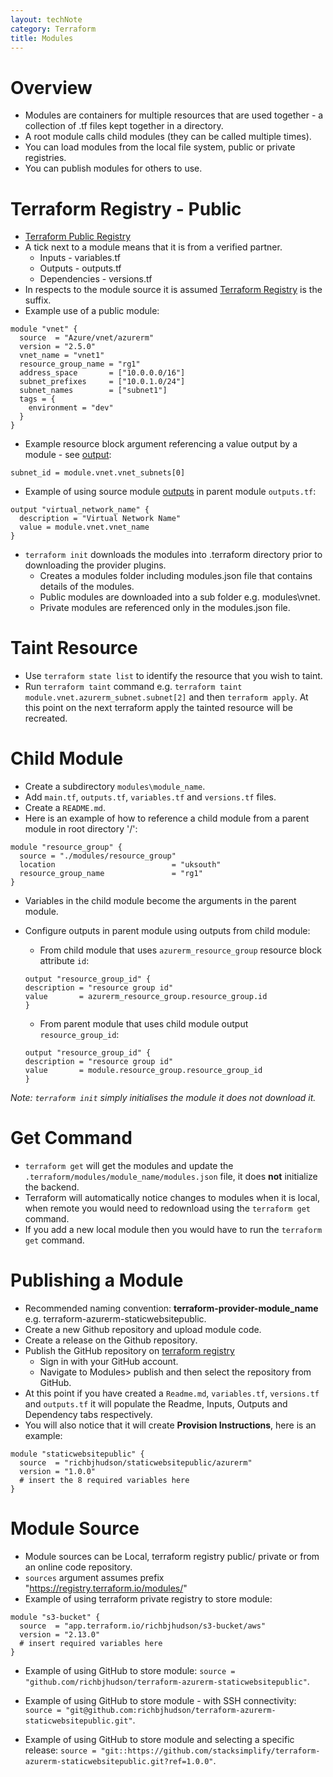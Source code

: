 ```yaml
---
layout: techNote
category: Terraform
title: Modules
---
```

# Overview

- Modules are containers for multiple resources that are used together - a collection of .tf files kept together in a directory.
- A root module calls child modules (they can be called multiple times).
- You can load modules from the local file system, public or private registries.
- You can publish modules for others to use.

# Terraform Registry - Public

- [Terraform Public Registry](https://registry.terraform.io/browse/modules?provider=azurerm)
- A tick next to a module means that it is from a verified partner.
    - Inputs - variables.tf
    - Outputs - outputs.tf
    - Dependencies - versions.tf
- In respects to the module source it is assumed [Terraform Registry](https://registry.terraform.io/) is the suffix.
- Example use of a public module:

```
module "vnet" {
  source  = "Azure/vnet/azurerm"
  version = "2.5.0" 
  vnet_name = "vnet1"
  resource_group_name = "rg1"
  address_space       = ["10.0.0.0/16"]
  subnet_prefixes     = ["10.0.1.0/24"]
  subnet_names        = ["subnet1"]
  tags = {
    environment = "dev"
  } 
}
```

- Example resource block argument referencing a value output by a module - see [output](https://registry.terraform.io/modules/Azure/vnet/azurerm/latest?tab=outputs):

```
subnet_id = module.vnet.vnet_subnets[0]
```

- Example of using source module [outputs](https://registry.terraform.io/modules/Azure/vnet/azurerm/latest?tab=outputs) in parent module `outputs.tf`:

```
output "virtual_network_name" {
  description = "Virtual Network Name"
  value = module.vnet.vnet_name
}
```

- `terraform init` downloads the modules into .terraform directory prior to downloading the provider plugins.
    - Creates a modules folder including modules.json file that contains details of the modules. 
    - Public modules are downloaded into a sub folder e.g. modules\vnet.
    - Private modules are referenced only in the modules.json file.

# Taint Resource

- Use `terraform state list` to identify the resource that you wish to taint.
- Run `terraform taint` command e.g. `terraform taint module.vnet.azurerm_subnet.subnet[2]` and then `terraform apply`. At this point on the next terraform apply the tainted resource will be recreated.

# Child Module

- Create a subdirectory `modules\module_name`.
- Add `main.tf`, `outputs.tf`, `variables.tf` and `versions.tf` files.
- Create a `README.md`.
- Here is an example of how to reference a child module from a parent module in root directory '/':

```
module "resource_group" {
  source = "./modules/resource_group"
  location                          = "uksouth"
  resource_group_name               = "rg1" 
}
```

- Variables in the child module become the arguments in the parent module.
- Configure outputs in parent module using outputs from child module:
  - From child module that uses `azurerm_resource_group` resource block attribute `id`:
  ```
  output "resource_group_id" {
  description = "resource group id"
  value       = azurerm_resource_group.resource_group.id
  }
  ```

  - From parent module that uses child module output `resource_group_id`:   
  ```
  output "resource_group_id" {
  description = "resource group id"
  value       = module.resource_group.resource_group_id
  }
  ```
*Note: `terraform init` simply initialises the module it does not download it.*

# Get Command

- `terraform get` will get the modules and update the `.terraform/modules/module_name/modules.json` file, it does **not** initialize the backend.
- Terraform will automatically notice changes to modules when it is local, when remote you would need to redownload using the `terraform get` command.
- If you add a new local module then you would have to run the `terraform get` command.

# Publishing a Module

- Recommended naming convention: **terraform-provider-module_name** e.g. terraform-azurerm-staticwebsitepublic.
- Create a new Github repository and upload module code.
- Create a release on the Github repository.
- Publish the GitHub repository on [terraform registry](https://registry.terraform.io)
  - Sign in with your GitHub account.
  - Navigate to Modules> publish and then select the repository from GitHub.
- At this point if you have created a `Readme.md`, `variables.tf`, `versions.tf` and `outputs.tf` it will populate the Readme, Inputs, Outputs and Dependency tabs respectively.
- You will also notice that it will create **Provision Instructions**, here is an example:

```
module "staticwebsitepublic" {
  source  = "richbjhudson/staticwebsitepublic/azurerm"
  version = "1.0.0"
  # insert the 8 required variables here
}
```

# Module Source

- Module sources can be Local, terraform registry public/ private or from an online code repository.
- `sources` argument assumes prefix "https://registry.terraform.io/modules/"
- Example of using terraform private registry to store module: 

```
module "s3-bucket" {
  source  = "app.terraform.io/richbjhudson/s3-bucket/aws"
  version = "2.13.0"
  # insert required variables here
}
```

- Example of using GitHub to store module: `source = "github.com/richbjhudson/terraform-azurerm-staticwebsitepublic"`.

- Example of using GitHub to store module - with SSH connectivity: `source = "git@github.com:richbjhudson/terraform-azurerm-staticwebsitepublic.git"`.

- Example of using GitHub to store module and selecting a specific release: `source = "git::https://github.com/stacksimplify/terraform-azurerm-staticwebsitepublic.git?ref=1.0.0"`.
